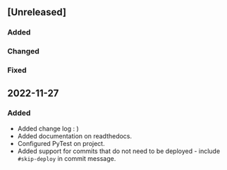 ## [Unreleased]

### Added

### Changed

### Fixed


## 2022-11-27

### Added

- Added change log : )
- Added documentation on readthedocs.
- Configured PyTest on project.
- Added support for commits that do not need to be deployed - include `#skip-deploy` in commit message.
